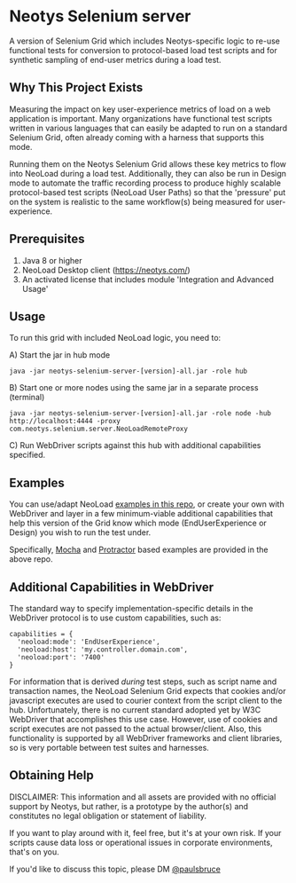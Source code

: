 # Neotys Selenium server

A version of Selenium Grid which includes Neotys-specific logic to re-use functional tests
 for conversion to protocol-based load test scripts and for synthetic sampling of end-user
 metrics during a load test.

## Why This Project Exists

Measuring the impact on key user-experience metrics of load on a web application is important.
 Many organizations have functional test scripts written in various languages that can easily
 be adapted to run on a standard Selenium Grid, often already coming with a harness that supports
 this mode.

Running them on the Neotys Selenium Grid allows these key metrics to flow into NeoLoad during
 a load test. Additionally, they can also be run in Design mode to automate the traffic recording
 process to produce highly scalable protocol-based test scripts (NeoLoad User Paths) so that the
 'pressure' put on the system is realistic to the same workflow(s) being measured for user-experience.

## Prerequisites

1. Java 8 or higher
2. NeoLoad Desktop client (https://neotys.com/)
3. An activated license that includes module 'Integration and Advanced Usage'

## Usage

To run this grid with included NeoLoad logic, you need to:

A) Start the jar in hub mode
```
java -jar neotys-selenium-server-[version]-all.jar -role hub
```
B) Start one or more nodes using the same jar in a separate process (terminal)
```
java -jar neotys-selenium-server-[version]-all.jar -role node -hub http://localhost:4444 -proxy com.neotys.selenium.server.NeoLoadRemoteProxy
```
C) Run WebDriver scripts against this hub with additional capabilities specified.

## Examples

You can use/adapt NeoLoad [examples in this repo](https://github.com/paulsbruce/NeoLoadSeleniumExamples.git), or create your own with WebDriver and layer in a few minimum-viable additional capabilities that help this version of the Grid know which mode (EndUserExperience or Design) you wish to run the test under.

Specifically, [Mocha](https://github.com/paulsbruce/NeoLoadSeleniumExamples/tree/master/custom-resources/selenium/tests/mocha) and [Protractor](https://github.com/paulsbruce/NeoLoadSeleniumExamples/tree/master/custom-resources/selenium/tests/protractor) based examples are provided in the above repo.

## Additional Capabilities in WebDriver

The standard way to specify implementation-specific details in the WebDriver protocol is to use custom capabilities, such as:
```
capabilities = {
  'neoload:mode': 'EndUserExperience',
  'neoload:host': 'my.controller.domain.com',
  'neoload:port': '7400'
}
```

For information that is derived *during* test steps, such as script name and transaction names, the NeoLoad Selenium Grid expects that cookies and/or javascript executes are used to courier context from the script client to the hub. Unfortunately, there is no current standard adopted yet by W3C WebDriver that accomplishes this use case. However, use of cookies and script executes are not passed to the actual browser/client. Also, this functionality is supported by all WebDriver frameworks and client libraries, so is very portable between test suites and harnesses.

## Obtaining Help

DISCLAIMER: This information and all assets are provided with no official support by Neotys, but rather, is a prototype by the author(s) and constitutes no legal obligation or statement of liability.

If you want to play around with it, feel free, but it's at your own risk. If your scripts cause data loss or operational issues in corporate environments, that's on you.

If you'd like to discuss this topic, please DM [@paulsbruce](https://twitter.com/paulsbruce)
